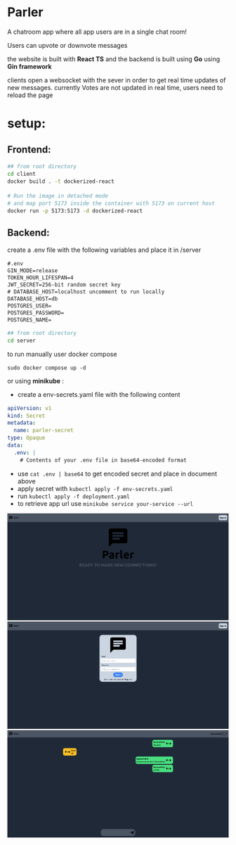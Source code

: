 
# Parler
A chatroom app where all app users are in a single chat room!

Users can upvote or downvote messages

the website is built with __React TS__ and the backend is built using __Go__ using __Gin framework__

clients open a websocket with the sever in order to get real time updates of new messages. 
currently Votes are not updated in real time, users need to reload the page

# setup:
## Frontend:
```bash
## from root directory
cd client
docker build . -t dockerized-react

# Run the image in detached mode 
# and map port 5173 inside the container with 5173 on current host
docker run -p 5173:5173 -d dockerized-react
```

## Backend:
create a .env file with the following variables and place it in /server
```
#.env
GIN_MODE=release
TOKEN_HOUR_LIFESPAN=4
JWT_SECRET=256-bit random secret key
# DATABASE_HOST=localhost uncomment to run locally
DATABASE_HOST=db
POSTGRES_USER=
POSTGRES_PASSWORD=
POSTGRES_NAME=
```

```bash
## from root directory
cd server
```
to run manually user docker compose
```
sudo docker compose up -d
```


or using __minikube__ :
- create a env-secrets.yaml file with the following content
```yaml
apiVersion: v1
kind: Secret
metadata:
  name: parler-secret
type: Opaque
data:
  .env: |
    # Contents of your .env file in base64-encoded format
 ```
- use `cat .env | base64` to get encoded secret and place in document above
- apply secret with `kubectl apply -f env-secrets.yaml`
- run `kubectl apply -f deployment.yaml` 
- to retrieve app url use `minikube service your-service --url`

![](screenshot2.png)
![](screenshot3.png)
![](screenshot1.png)